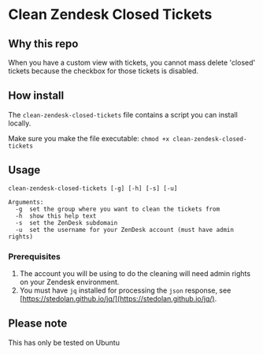 # Clean Zendesk Closed Tickets

## Why this repo
When you have a custom view with tickets, you cannot mass delete 'closed' tickets because the checkbox for those tickets is disabled.

## How install
The `clean-zendesk-closed-tickets` file contains a script you can install locally. 

Make sure you make the file executable: `chmod +x clean-zendesk-closed-tickets`

## Usage
```
clean-zendesk-closed-tickets [-g] [-h] [-s] [-u]

Arguments:
  -g  set the group where you want to clean the tickets from
  -h  show this help text
  -s  set the ZenDesk subdomain
  -u  set the username for your ZenDesk account (must have admin rights)
```


### Prerequisites
1. The account you will be using to do the cleaning will need admin rights on your Zendesk environment.
2. You must have `jq` installed for processing the `json` response, see [https://stedolan.github.io/jq/](https://stedolan.github.io/jq/).

## Please note
This has only be tested on Ubuntu
